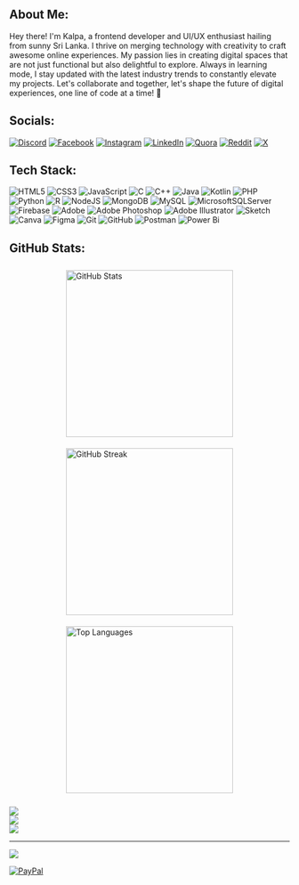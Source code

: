 ##  About Me:
Hey there! I'm Kalpa, a frontend developer and UI/UX enthusiast hailing from sunny Sri Lanka. I thrive on merging technology with creativity to craft awesome online experiences. My passion lies in creating digital spaces that are not just functional but also delightful to explore. Always in learning mode, I stay updated with the latest industry trends to constantly elevate my projects. Let's collaborate and together, let's shape the future of digital experiences, one line of code at a time! 🚀


## Socials:
[![Discord](https://img.shields.io/badge/Discord-%237289DA.svg?logo=discord&logoColor=white)](https://discord.gg/Kalpa) [![Facebook](https://img.shields.io/badge/Facebook-%231877F2.svg?logo=Facebook&logoColor=white)](https://facebook.com/Kalpa) [![Instagram](https://img.shields.io/badge/Instagram-%23E4405F.svg?logo=Instagram&logoColor=white)](https://instagram.com/Kalpa) [![LinkedIn](https://img.shields.io/badge/LinkedIn-%230077B5.svg?logo=linkedin&logoColor=white)](https://linkedin.com/in/Kalpa) [![Quora](https://img.shields.io/badge/Quora-%23B92B27.svg?logo=Quora&logoColor=white)](https://quora.com/profile/Kalpa) [![Reddit](https://img.shields.io/badge/Reddit-%23FF4500.svg?logo=Reddit&logoColor=white)](https://reddit.com/user/Kalpa) [![X](https://img.shields.io/badge/X-black.svg?logo=X&logoColor=white)](https://x.com/Kalpa) 

##  Tech Stack:
![HTML5](https://img.shields.io/badge/html5-%23E34F26.svg?style=for-the-badge&logo=html5&logoColor=white) ![CSS3](https://img.shields.io/badge/css3-%231572B6.svg?style=for-the-badge&logo=css3&logoColor=white) ![JavaScript](https://img.shields.io/badge/javascript-%23323330.svg?style=for-the-badge&logo=javascript&logoColor=%23F7DF1E) ![C](https://img.shields.io/badge/c-%2300599C.svg?style=for-the-badge&logo=c&logoColor=white) ![C++](https://img.shields.io/badge/c++-%2300599C.svg?style=for-the-badge&logo=c%2B%2B&logoColor=white) ![Java](https://img.shields.io/badge/java-%23ED8B00.svg?style=for-the-badge&logo=openjdk&logoColor=white) ![Kotlin](https://img.shields.io/badge/kotlin-%237F52FF.svg?style=for-the-badge&logo=kotlin&logoColor=white) ![PHP](https://img.shields.io/badge/php-%23777BB4.svg?style=for-the-badge&logo=php&logoColor=white) ![Python](https://img.shields.io/badge/python-3670A0?style=for-the-badge&logo=python&logoColor=ffdd54) ![R](https://img.shields.io/badge/r-%23276DC3.svg?style=for-the-badge&logo=r&logoColor=white) ![NodeJS](https://img.shields.io/badge/node.js-6DA55F?style=for-the-badge&logo=node.js&logoColor=white) ![MongoDB](https://img.shields.io/badge/MongoDB-%234ea94b.svg?style=for-the-badge&logo=mongodb&logoColor=white) ![MySQL](https://img.shields.io/badge/mysql-4479A1.svg?style=for-the-badge&logo=mysql&logoColor=white) ![MicrosoftSQLServer](https://img.shields.io/badge/Microsoft%20SQL%20Server-CC2927?style=for-the-badge&logo=microsoft%20sql%20server&logoColor=white) ![Firebase](https://img.shields.io/badge/firebase-a08021?style=for-the-badge&logo=firebase&logoColor=ffcd34) ![Adobe](https://img.shields.io/badge/adobe-%23FF0000.svg?style=for-the-badge&logo=adobe&logoColor=white) ![Adobe Photoshop](https://img.shields.io/badge/adobe%20photoshop-%2331A8FF.svg?style=for-the-badge&logo=adobe%20photoshop&logoColor=white) ![Adobe Illustrator](https://img.shields.io/badge/adobe%20illustrator-%23FF9A00.svg?style=for-the-badge&logo=adobe%20illustrator&logoColor=white) ![Sketch](https://img.shields.io/badge/Sketch-FFB387?style=for-the-badge&logo=sketch&logoColor=black) ![Canva](https://img.shields.io/badge/Canva-%2300C4CC.svg?style=for-the-badge&logo=Canva&logoColor=white) ![Figma](https://img.shields.io/badge/figma-%23F24E1E.svg?style=for-the-badge&logo=figma&logoColor=white) ![Git](https://img.shields.io/badge/git-%23F05033.svg?style=for-the-badge&logo=git&logoColor=white) ![GitHub](https://img.shields.io/badge/github-%23121011.svg?style=for-the-badge&logo=github&logoColor=white) ![Postman](https://img.shields.io/badge/Postman-FF6C37?style=for-the-badge&logo=postman&logoColor=white) ![Power Bi](https://img.shields.io/badge/power_bi-F2C811?style=for-the-badge&logo=powerbi&logoColor=black)
##  GitHub Stats:
<div style="display: flex; flex-wrap: wrap; justify-content: space-around;">
    <img src="https://github-readme-stats.vercel.app/api?username=kalpa3213&theme=github_dark_dimmed&hide_border=true&include_all_commits=true&count_private=true" alt="GitHub Stats" style="width: 300px; margin: 10px;">
    <img src="https://github-readme-streak-stats.herokuapp.com/?user=kalpa3213&theme=github_dark_dimmed&hide_border=true" alt="GitHub Streak" style="width: 300px; margin: 10px;">
    <img src="https://github-readme-stats.vercel.app/api/top-langs/?username=kalpa3213&theme=github_dark_dimmed&hide_border=true&include_all_commits=true&count_private=true&layout=compact" alt="Top Languages" style="width: 300px; margin: 10px;">
</div>







![](https://github-readme-stats.vercel.app/api?username=kalpa3213&theme=github_dark_dimmed&hide_border=true&include_all_commits=true&count_private=true)<br/>
![](https://github-readme-streak-stats.herokuapp.com/?user=kalpa3213&theme=github_dark_dimmed&hide_border=true)<br/>
![](https://github-readme-stats.vercel.app/api/top-langs/?username=kalpa3213&theme=github_dark_dimmed&hide_border=true&include_all_commits=true&count_private=true&layout=compact)

---
[![](https://visitcount.itsvg.in/api?id=kalpa3213&icon=0&color=12)](https://visitcount.itsvg.in)

 
  [![PayPal](https://img.shields.io/badge/PayPal-00457C?style=for-the-badge&logo=paypal&logoColor=white)](https://paypal.me/Kalpa) 



<!--Ref : https://gprm.itsvg.in/ --->

  
